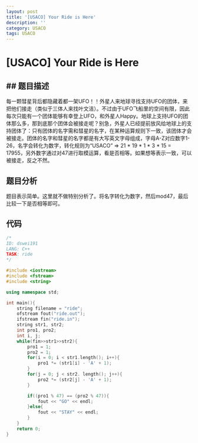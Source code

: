 ```yaml
---
layout: post
title: '[USACO] Your Ride is Here'
description: ''
category: USACO
tags: USACO
---
```


# [USACO] Your Ride is Here

## ## 题目描述

每一颗彗星背后都隐藏着都一架UFO！！外星人来地球寻找支持UFO的团体，来把他们接走（类似于三体人来找叶文洁）。不过由于UFO飞船里的空间有限，因此每次只能有一个团体能够有幸登上UFO，和外星人Happy。地球上支持UFO的团体那么多，那到底那个团体会被接走呢？别急，外星人已经提前放风给地球上的支持团体了：只有团体的名字需和彗星的名字，在某种运算规则下一致，该团体才会被接走。团体的名字和彗星的名字都是有大写英文字母组成，字母A-Z对应数字1-26，名字会转化为数字，转化规则为“USACO” => 21 * 19 * 1 * 3 * 15 = 17955，另外数字通过对47进行取模运算，看是否相等。如果想等表示一致，可以被接走，反之不然。

## 题目分析

题目表示简单。这里就不做特别分析了。将名字转化为数字，然后mod47，最后比较一下是否相等即可。

## 代码

```c++
/*
ID: dswei191
LANG: C++
TASK: ride
*/

#include <iostream>
#include <fstream>
#include <string>

using namespace std;

int main(){
    string filename = "ride";
    ofstream fout("ride.out");
    ifstream fin("ride.in");
    string str1, str2;
    int pro1, pro2;
    int i, j;
    while(fin>>str1>>str2){
        pro1 = 1;
        pro2 = 1;
        for(i = 0; i < str1.length(); i++){
            pro1 *= (str1[i] - 'A' + 1);
        }
        for(j = 0; j < str2. length(); j++){
            pro2 *= (str2[j] - 'A' + 1);
        }

        if((pro1 % 47) == (pro2 % 47)){
            fout << "GO" << endl;
        }else{
            fout << "STAY" << endl;
        }
    }
    return 0;
}
```




